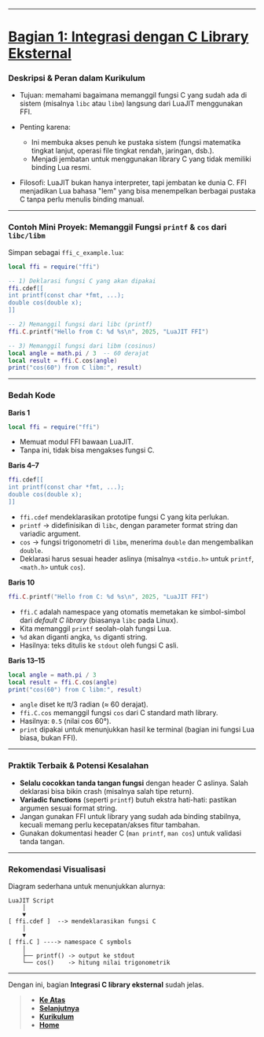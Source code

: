 <!--<details>
  <summary>📃 Daftar Isi</summary>

</details>

Baik, kita fokus dulu. Empat bagian lanjutan setelah **Modul 11 (LuaJIT & FFI)** tadi adalah:

1. **Integrasi dengan C library eksternal**
2. **Optimisasi & Profiling**
3. **Ekosistem Praktis**
4. **Pengembangan proyek skala lebih besar**

Sesuai permintaan Anda, saya akan **bedah satu per satu** seperti sebelumnya: setiap kode akan dijelaskan baris demi baris, fungsinya, dan tujuannya. Kita mulai dari **bagian pertama** dulu agar runtut dan mendalam.
-->

---

# **[Bagian 1: Integrasi dengan C Library Eksternal][0]**

### Deskripsi & Peran dalam Kurikulum

* Tujuan: memahami bagaimana memanggil fungsi C yang sudah ada di sistem (misalnya `libc` atau `libm`) langsung dari LuaJIT menggunakan FFI.
* Penting karena:

  * Ini membuka akses penuh ke pustaka sistem (fungsi matematika tingkat lanjut, operasi file tingkat rendah, jaringan, dsb.).
  * Menjadi jembatan untuk menggunakan library C yang tidak memiliki binding Lua resmi.
* Filosofi: LuaJIT bukan hanya interpreter, tapi jembatan ke dunia C. FFI menjadikan Lua bahasa "lem" yang bisa menempelkan berbagai pustaka C tanpa perlu menulis binding manual.

---

### Contoh Mini Proyek: Memanggil Fungsi `printf` & `cos` dari `libc/libm`

Simpan sebagai `ffi_c_example.lua`:

```lua
local ffi = require("ffi")

-- 1) Deklarasi fungsi C yang akan dipakai
ffi.cdef[[
int printf(const char *fmt, ...);
double cos(double x);
]]

-- 2) Memanggil fungsi dari libc (printf)
ffi.C.printf("Hello from C: %d %s\n", 2025, "LuaJIT FFI")

-- 3) Memanggil fungsi dari libm (cosinus)
local angle = math.pi / 3  -- 60 derajat
local result = ffi.C.cos(angle)
print("cos(60°) from C libm:", result)
```

---

### Bedah Kode

**Baris 1**

```lua
local ffi = require("ffi")
```

* Memuat modul FFI bawaan LuaJIT.
* Tanpa ini, tidak bisa mengakses fungsi C.

**Baris 4–7**

```lua
ffi.cdef[[
int printf(const char *fmt, ...);
double cos(double x);
]]
```

* `ffi.cdef` mendeklarasikan prototipe fungsi C yang kita perlukan.
* `printf` → didefinisikan di `libc`, dengan parameter format string dan variadic argument.
* `cos` → fungsi trigonometri di `libm`, menerima `double` dan mengembalikan `double`.
* Deklarasi harus sesuai header aslinya (misalnya `<stdio.h>` untuk `printf`, `<math.h>` untuk `cos`).

**Baris 10**

```lua
ffi.C.printf("Hello from C: %d %s\n", 2025, "LuaJIT FFI")
```

* `ffi.C` adalah namespace yang otomatis memetakan ke simbol-simbol dari *default C library* (biasanya `libc` pada Linux).
* Kita memanggil `printf` seolah-olah fungsi Lua.
* `%d` akan diganti angka, `%s` diganti string.
* Hasilnya: teks ditulis ke `stdout` oleh fungsi C asli.

**Baris 13–15**

```lua
local angle = math.pi / 3
local result = ffi.C.cos(angle)
print("cos(60°) from C libm:", result)
```

* `angle` diset ke π/3 radian (≈ 60 derajat).
* `ffi.C.cos` memanggil fungsi `cos` dari C standard math library.
* Hasilnya: `0.5` (nilai cos 60°).
* `print` dipakai untuk menunjukkan hasil ke terminal (bagian ini fungsi Lua biasa, bukan FFI).

---

### Praktik Terbaik & Potensi Kesalahan

* **Selalu cocokkan tanda tangan fungsi** dengan header C aslinya. Salah deklarasi bisa bikin crash (misalnya salah tipe return).
* **Variadic functions** (seperti `printf`) butuh ekstra hati-hati: pastikan argumen sesuai format string.
* Jangan gunakan FFI untuk library yang sudah ada binding stabilnya, kecuali memang perlu kecepatan/akses fitur tambahan.
* Gunakan dokumentasi header C (`man printf`, `man cos`) untuk validasi tanda tangan.

---

### Rekomendasi Visualisasi

Diagram sederhana untuk menunjukkan alurnya:

```
LuaJIT Script
    │
    ▼
[ ffi.cdef ]  --> mendeklarasikan fungsi C
    │
    ▼
[ ffi.C ] ----> namespace C symbols
    │
    ├── printf() -> output ke stdout
    └── cos()    -> hitung nilai trigonometrik
```

---

Dengan ini, bagian **Integrasi C library eksternal** sudah jelas.

<!--Apakah Anda ingin saya langsung membedah **Bagian 2: Optimisasi & Profiling** (lengkap dengan kode pembanding antara Lua murni vs FFI/JIT), atau menunggu dulu sampai bagian ini benar-benar mantap?-->


> - **[Ke Atas](#)**
> - **[Selanjutnya][selanjutnya]**
> - **[Kurikulum][kurikulum]**
> - **[Home][domain]**

[domain]: ../../../../README.md
[kurikulum]: ../../README.md
[selanjutnya]: ../bagian-2/README.md

<!----------------------------------------------------->

[0]: ../README.md
[1]: ../
[2]: ../
[3]: ../
[4]: ../
[5]: ../
[6]: ../
[7]: ../
[8]: ../
[9]: ../
[10]: ../
[11]: ../
[12]: ../
[13]: ../
[14]: ../
[15]: ../
[16]: ../
[17]: ../
[18]: ../
